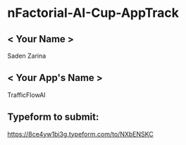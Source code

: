 # nFactorial-AI-Cup-AppTrack

## < Your Name >
Saden Zarina

## < Your App's Name >
TrafficFlowAI

## Typeform to submit:
https://8ce4yw1bi3g.typeform.com/to/NXbENSKC
